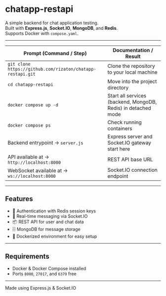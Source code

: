 # chatapp-restapi

A simple backend for chat application testing.  
Built with **Express.js**, **Socket.IO**, **MongoDB**, and **Redis**.  
Supports Docker with `compose.yaml`.  

---

| **Prompt (Command / Step)** | **Documentation / Result** |
|------------------------------|-----------------------------|
| `git clone https://github.com/rizaton/chatapp-restapi.git` | Clone the repository to your local machine |
| `cd chatapp-restapi` | Move into the project directory |
| `docker compose up -d` | Start all services (backend, MongoDB, Redis) in detached mode |
| `docker compose ps` | Check running containers |
| Backend entrypoint → `server.js` | Express server and Socket.IO gateway start here |
| API available at → `http://localhost:8000` | REST API base URL |
| WebSocket available at → `ws://localhost:8000` | Socket.IO connection endpoint |

---

## Features
- 🔑 Authentication with Redis session keys  
- 💬 Real-time messaging via Socket.IO  
- 📦 REST API for user and chat data  
- 🗄️ MongoDB for message storage  
- 🐳 Dockerized environment for easy setup  

---

## Requirements
- Docker & Docker Compose installed  
- Ports `8000`, `27017`, and `6379` free  

---

Made using Express.js & Socket.IO
